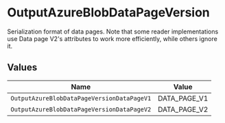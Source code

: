 # OutputAzureBlobDataPageVersion

Serialization format of data pages. Note that some reader implementations use Data page V2's attributes to work more efficiently, while others ignore it.


## Values

| Name                                       | Value                                      |
| ------------------------------------------ | ------------------------------------------ |
| `OutputAzureBlobDataPageVersionDataPageV1` | DATA_PAGE_V1                               |
| `OutputAzureBlobDataPageVersionDataPageV2` | DATA_PAGE_V2                               |